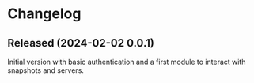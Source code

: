 # Changelog

## Released (2024-02-02 0.0.1)

Initial version with basic authentication and a first module to interact with snapshots and servers.
